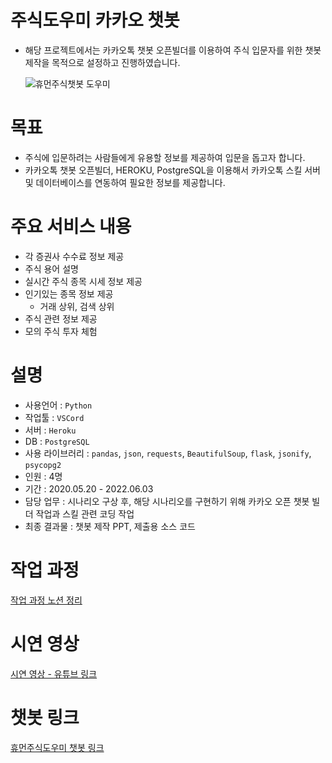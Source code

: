 # 주식도우미 카카오 챗봇

- 해당 프로젝트에서는 카카오톡 챗봇 오픈빌더를 이용하여 주식 입문자를 위한 챗봇 제작을 목적으로 설정하고 진행하였습니다.
    
    ![휴먼주식챗봇 도우미](https://user-images.githubusercontent.com/101307758/171578468-013ce4e2-e419-4390-8b80-fbb44dd72fc3.png)
    

# **목표**

- 주식에 입문하려는 사람들에게 유용할 정보를 제공하여 입문을 돕고자  합니다.
- 카카오톡 챗봇 오픈빌더, HEROKU, PostgreSQL을 이용해서 카카오톡 스킬 서버 및 데이터베이스를 연동하여 필요한 정보를 제공합니다.

# **주요 서비스 내용**

- 각 증권사 수수료 정보 제공 
- 주식 용어 설명
- 실시간 주식 종목 시세 정보 제공
- 인기있는 종목 정보 제공
    - 거래 상위, 검색 상위
- 주식 관련 정보 제공
- 모의 주식 투자 체험


# **설명**

- 사용언어 : `Python`
- 작업툴 : `VSCord`
- 서버 : `Heroku`
- DB : `PostgreSQL`
- 사용 라이브러리 : `pandas`, `json`, `requests`, `BeautifulSoup`, `flask`, `jsonify`, `psycopg2`
- 인원 : 4명
- 기간 : 2020.05.20 - 2022.06.03
- 담당 업무 : 시나리오 구상 후, 해당 시나리오를 구현하기 위해 카카오 오픈 챗봇 빌더 작업과 스킬 관련 코딩 작업
- 최종 결과물 : 챗봇 제작 PPT, 제출용 소스 코드

# **작업 과정**
[작업 과정 노션 정리](https://spring-bottom-d86.notion.site/13234c6da8054e63af581002a98003a5)

# **시연 영상**

[시연 영상 - 유튜브 링크](https://www.youtube.com/watch?v=M0EddEJAT_Y)

# **챗봇 링크**

[휴먼주식도우미 챗봇 링크](http://pf.kakao.com/_YvNLb/chat)